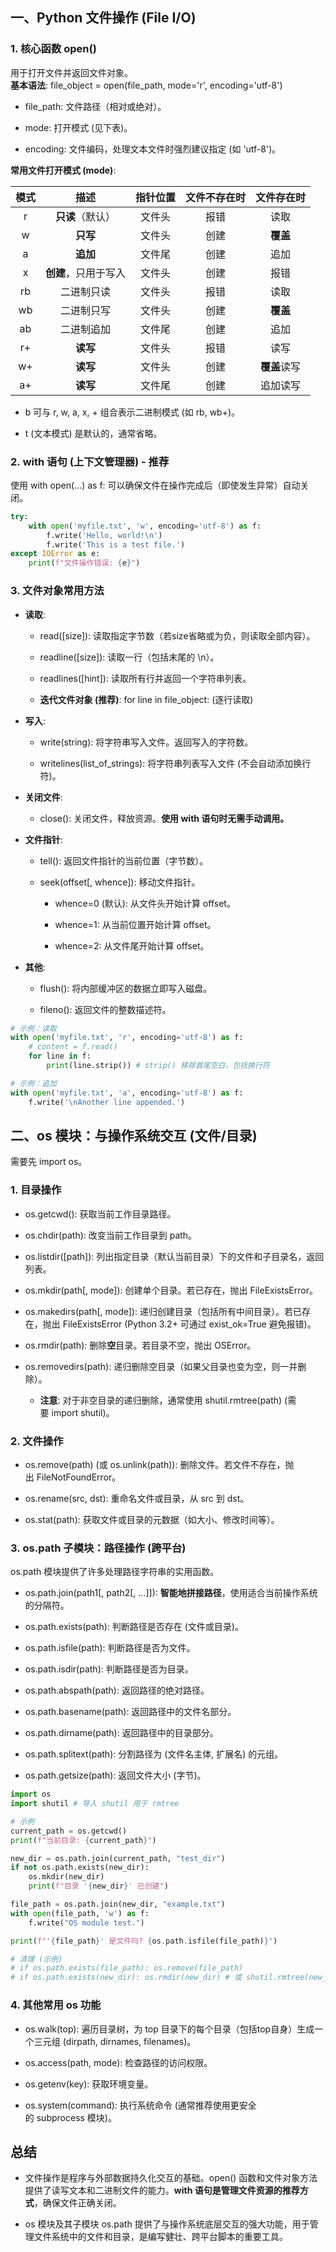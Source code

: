 ## 一、Python 文件操作 (File I/O)

### 1. 核心函数 open()

用于打开文件并返回文件对象。  
**基本语法**: file_object = open(file_path, mode='r', encoding='utf-8')

- file_path: 文件路径（相对或绝对）。
    
- mode: 打开模式 (见下表)。
    
- encoding: 文件编码，处理文本文件时强烈建议指定 (如 'utf-8')。
    

**常用文件打开模式 (mode)**:  

| 模式 | 描述 | 指针位置 | 文件不存在时 | 文件存在时 |
| :---: | :------: | :-------: | :---------: | :-----------: |
| r     | **只读**（默认） | 文件头 | 报错 | 读取 |
| w     | **只写** | 文件头 | 创建 | **覆盖** |
| a     | **追加** | 文件尾 | 创建 | 追加 |
| x     | **创建**，只用于写入 | 文件头 | 创建 | 报错 |
| rb    | 二进制只读 | 文件头 | 报错 | 读取 |
| wb    | 二进制只写 | 文件头 | 创建 | **覆盖** |
| ab    | 二进制追加 | 文件尾 | 创建 | 追加 |
| r+    | **读写** | 文件头 | 报错 | 读写 |
| w+    | **读写** | 文件头 | 创建 | **覆盖**读写 |
| a+    | **读写** | 文件尾 | 创建 | 追加读写 |

- b 可与 r, w, a, x, + 组合表示二进制模式 (如 rb, wb+)。
    
- t (文本模式) 是默认的，通常省略。
    

### 2. with 语句 (上下文管理器) - 推荐

使用 with open(...) as f: 可以确保文件在操作完成后（即使发生异常）自动关闭。

```python
try:
    with open('myfile.txt', 'w', encoding='utf-8') as f:
        f.write('Hello, world!\n')
        f.write('This is a test file.')
except IOError as e:
    print(f"文件操作错误: {e}")
```



### 3. 文件对象常用方法

- **读取**:
    
    - read([size]): 读取指定字节数（若size省略或为负，则读取全部内容）。
        
    - readline([size]): 读取一行（包括末尾的 \n）。
        
    - readlines([hint]): 读取所有行并返回一个字符串列表。
        
    - **迭代文件对象 (推荐)**: for line in file_object: (逐行读取)
        
- **写入**:
    
    - write(string): 将字符串写入文件。返回写入的字符数。
        
    - writelines(list_of_strings): 将字符串列表写入文件 (不会自动添加换行符)。
        
- **关闭文件**:
    
    - close(): 关闭文件，释放资源。**使用 with 语句时无需手动调用。**
        
- **文件指针**:
    
    - tell(): 返回文件指针的当前位置（字节数）。
        
    - seek(offset[, whence]): 移动文件指针。
        
        - whence=0 (默认): 从文件头开始计算 offset。
            
        - whence=1: 从当前位置开始计算 offset。
            
        - whence=2: 从文件尾开始计算 offset。
            
- **其他**:
    
    - flush(): 将内部缓冲区的数据立即写入磁盘。
        
    - fileno(): 返回文件的整数描述符。
        

```python
# 示例：读取
with open('myfile.txt', 'r', encoding='utf-8') as f:
    # content = f.read()
    for line in f:
        print(line.strip()) # strip() 移除首尾空白，包括换行符

# 示例：追加
with open('myfile.txt', 'a', encoding='utf-8') as f:
    f.write('\nAnother line appended.')
```



## 二、os 模块：与操作系统交互 (文件/目录)

需要先 import os。

### 1. 目录操作

- os.getcwd(): 获取当前工作目录路径。
    
- os.chdir(path): 改变当前工作目录到 path。
    
- os.listdir([path]): 列出指定目录（默认当前目录）下的文件和子目录名，返回列表。
    
- os.mkdir(path[, mode]): 创建单个目录。若已存在，抛出 FileExistsError。
    
- os.makedirs(path[, mode]): 递归创建目录（包括所有中间目录）。若已存在，抛出 FileExistsError (Python 3.2+ 可通过 exist_ok=True 避免报错)。
    
- os.rmdir(path): 删除**空**目录。若目录不空，抛出 OSError。
    
- os.removedirs(path): 递归删除空目录（如果父目录也变为空，则一并删除）。
    
    - **注意**: 对于非空目录的递归删除，通常使用 shutil.rmtree(path) (需要 import shutil)。
        

### 2. 文件操作

- os.remove(path) (或 os.unlink(path)): 删除文件。若文件不存在，抛出 FileNotFoundError。
    
- os.rename(src, dst): 重命名文件或目录，从 src 到 dst。
    
- os.stat(path): 获取文件或目录的元数据（如大小、修改时间等）。
    

### 3. os.path 子模块：路径操作 (跨平台)

os.path 模块提供了许多处理路径字符串的实用函数。

- os.path.join(path1[, path2[, ...]]): **智能地拼接路径**，使用适合当前操作系统的分隔符。
    
- os.path.exists(path): 判断路径是否存在 (文件或目录)。
    
- os.path.isfile(path): 判断路径是否为文件。
    
- os.path.isdir(path): 判断路径是否为目录。
    
- os.path.abspath(path): 返回路径的绝对路径。
    
- os.path.basename(path): 返回路径中的文件名部分。
    
- os.path.dirname(path): 返回路径中的目录部分。
    
- os.path.splitext(path): 分割路径为 (文件名主体, 扩展名) 的元组。
    
- os.path.getsize(path): 返回文件大小 (字节)。
    

```python
import os
import shutil # 导入 shutil 用于 rmtree

# 示例
current_path = os.getcwd()
print(f"当前目录: {current_path}")

new_dir = os.path.join(current_path, "test_dir")
if not os.path.exists(new_dir):
    os.mkdir(new_dir)
    print(f"目录 '{new_dir}' 已创建")

file_path = os.path.join(new_dir, "example.txt")
with open(file_path, 'w') as f:
    f.write("OS module test.")

print(f"'{file_path}' 是文件吗? {os.path.isfile(file_path)}")

# 清理 (示例)
# if os.path.exists(file_path): os.remove(file_path)
# if os.path.exists(new_dir): os.rmdir(new_dir) # 或 shutil.rmtree(new_dir) 如果可能不为空
```


### 4. 其他常用 os 功能

- os.walk(top): 遍历目录树，为 top 目录下的每个目录（包括top自身）生成一个三元组 (dirpath, dirnames, filenames)。
    
- os.access(path, mode): 检查路径的访问权限。
    
- os.getenv(key): 获取环境变量。
    
- os.system(command): 执行系统命令 (通常推荐使用更安全的 subprocess 模块)。
    

## 总结

- 文件操作是程序与外部数据持久化交互的基础。open() 函数和文件对象方法提供了读写文本和二进制文件的能力。**with 语句是管理文件资源的推荐方式**，确保文件正确关闭。
    
- os 模块及其子模块 os.path 提供了与操作系统底层交互的强大功能，用于管理文件系统中的文件和目录，是编写健壮、跨平台脚本的重要工具。